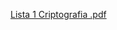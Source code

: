 [Lista 1 Criptografia .pdf](https://github.com/user-attachments/files/19014556/Lista.1.Criptografia.pdf)

